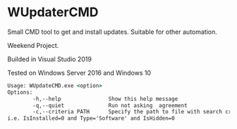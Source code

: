 # WUpdaterCMD
Small CMD tool to get and install updates. Suitable for other automation.

Weekend Project.

Builded in Visual Studio 2019

Tested on Windows Server 2016 and Windows 10

```cmd
Usage: WUpdateCMD.exe <option>
Options:
        -h,--help               Show this help message
        -q,--quiet              Run not asking  agreement
        -c,--criteria PATH      Specify the path to file with search criteria
i.e. IsInstalled=0 and Type='Software' and IsHidden=0
```

